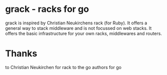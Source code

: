 grack - racks for go
====================

grack is inspired by Christian Neukirchens rack (for Ruby).
It offers a general way to stack middleware and is not focussed on
web stacks. It offers the basic infrastructure for your own racks,
middlewares and routers.


Thanks
======
to Christian Neukirchen for rack
to the go authors for go